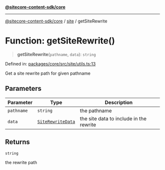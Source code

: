[**@sitecore-content-sdk/core**](../../README.md)

***

[@sitecore-content-sdk/core](../../README.md) / [site](../README.md) / getSiteRewrite

# Function: getSiteRewrite()

> **getSiteRewrite**(`pathname`, `data`): `string`

Defined in: [packages/core/src/site/utils.ts:13](https://github.com/Sitecore/xmc-jss-dev/blob/24bfb351cb3f21ca109885aec5c8f4d4d5e46084/packages/core/src/site/utils.ts#L13)

Get a site rewrite path for given pathname

## Parameters

| Parameter | Type | Description |
| ------ | ------ | ------ |
| `pathname` | `string` | the pathname |
| `data` | [`SiteRewriteData`](../type-aliases/SiteRewriteData.md) | the site data to include in the rewrite |

## Returns

`string`

the rewrite path
